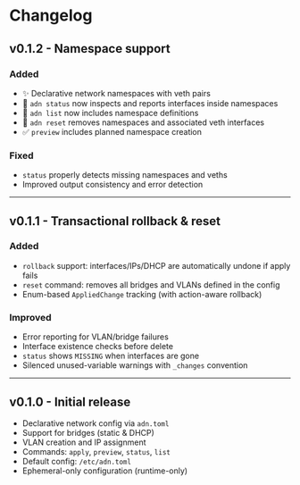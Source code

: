 # Changelog

## v0.1.2 - Namespace support

### Added
- ✨ Declarative network namespaces with veth pairs
- 🧠 `adn status` now inspects and reports interfaces inside namespaces
- 📜 `adn list` now includes namespace definitions
- 🧼 `adn reset` removes namespaces and associated veth interfaces
- ✅ `preview` includes planned namespace creation

### Fixed
- `status` properly detects missing namespaces and veths
- Improved output consistency and error detection

---

## v0.1.1 - Transactional rollback & reset

### Added
- `rollback` support: interfaces/IPs/DHCP are automatically undone if apply fails
- `reset` command: removes all bridges and VLANs defined in the config
- Enum-based `AppliedChange` tracking (with action-aware rollback)

### Improved
- Error reporting for VLAN/bridge failures
- Interface existence checks before delete
- `status` shows `MISSING` when interfaces are gone
- Silenced unused-variable warnings with `_changes` convention

---

## v0.1.0 - Initial release

- Declarative network config via `adn.toml`
- Support for bridges (static & DHCP)
- VLAN creation and IP assignment
- Commands: `apply`, `preview`, `status`, `list`
- Default config: `/etc/adn.toml`
- Ephemeral-only configuration (runtime-only)


